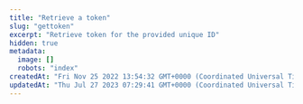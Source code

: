 ```yaml
---
title: "Retrieve a token"
slug: "gettoken"
excerpt: "Retrieve token for the provided unique ID"
hidden: true
metadata: 
  image: []
  robots: "index"
createdAt: "Fri Nov 25 2022 13:54:32 GMT+0000 (Coordinated Universal Time)"
updatedAt: "Thu Jul 27 2023 07:29:41 GMT+0000 (Coordinated Universal Time)"
---
```

